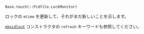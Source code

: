```
Base.touch(::Pidfile.LockMonitor)
```

ロックの `mtime` を更新して、それがまだ新しいことを示します。

[`mkpidlock`](@ref) コンストラクタの `refresh` キーワードも参照してください。
